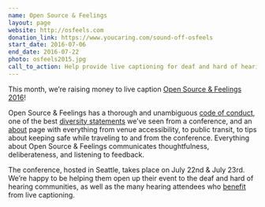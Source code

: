 ```yaml
---
name: Open Source & Feelings
layout: page
website: http://osfeels.com
donation_link: https://www.youcaring.com/sound-off-osfeels
start_date: 2016-07-06
end_date: 2016-07-22
photo: osfeels2015.jpg
call_to_action: Help provide live captioning for deaf and hard of hearing attendees at Open Source & Feelings 2016.
---
```


This month, we’re raising money to live caption [Open Source & Feelings 2016][osf]!

Open Source & Feelings has a thorough and unambiguous [code of conduct][coc], one of the best [diversity statements][div] we’ve seen from a conference, and an [about][about] page with everything from venue accessibility, to public transit, to tips about keeping safe while traveling to and from the conference. Everything about Open Source & Feelings communicates thoughtfulness, deliberateness, and listening to feedback.

The conference, hosted in Seattle, takes place on July 22nd & July 23rd. We’re happy to be helping them open up their event to the deaf and hard of hearing communities, as well as the many hearing attendees who [benefit][ashleyblog] from live captioning.

[coc]: http://www.osfeels.com/conduct
[div]: http://www.osfeels.com/diversity/
[about]: http://www.osfeels.com/about/
[ashleyblog]: http://ashleynh.me/live-captioning/
[osf]: http://www.osfeels.com